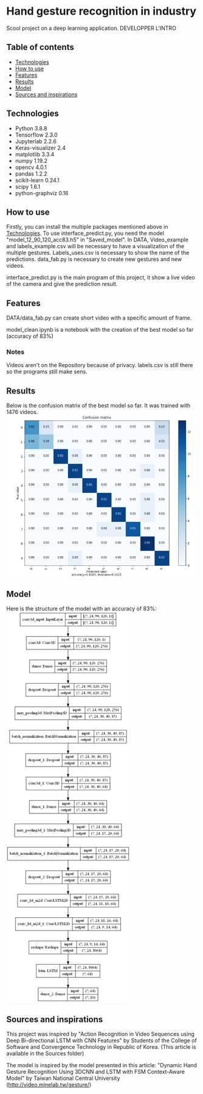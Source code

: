 

# Hand gesture recognition in industry
Scool project on a deep learning application.
DEVELOPPER L'INTRO


## Table of contents
* [Technologies](#Technologies)
* [How to use](#How-to-use)
* [Features](#Features)
* [Results](#Results)
* [Model](#Model)
* [Sources and inspirations](#Sources-and-inspiration)


## Technologies
* Python 3.8.8
* Tensorflow 2.3.0
* Jupyterlab 2.2.6
* Keras-visualizer 2.4
* matplotlib 3.3.4
* numpy 1.19.2
* opencv 4.0.1
* pandas 1.2.2
* scikit-learn 0.24.1
* scipy 1.6.1
* python-graphviz 0.16


## How to use
Firstly, you can install the multiple packages mentioned above in [Technologies](#Technologies).
To use interface_predict.py, you need the model "model_12_90_120_acc83.h5" in "Saved_model".
In DATA, Video_example and labels_example.csv will be necessary to have a visualization of the multiple gestures. Labels_uses.csv is necessary to show the name of the predictions.
data_fab.py is necessary to create new gestures and new videos.

interface_predict.py is the main program of this project, it show a live video of the camera and give the prediction result.


## Features
DATA/data_fab.py can create short video with a specific amount of frame.

model_clean.ipynb is a notebook with the creation of the best model so far (accuracy of 83%)

### Notes
Videos aren't on the Repository because of privacy. labels.csv is still there so the programs still make sens.

## Results
Below is the confusion matrix of the best model so far. It was trained with 1476 videos.
![Confusion maxtrix](./Saved_model/images/Model_acc83_Confusion.PNG)

## Model
Here is the structure of the model with an accuracy of 83%:
![Model structure](./Saved_model/images/model_12_90_120_acc83.png)


## Sources and inspirations
This project was inspired by
"Action Recognition in Video Sequences using Deep Bi-directional LSTM with CNN Features" by Students of the College of Software and Convergence Technology in Republic of Korea.
(This article is available in the Sources folder)

The model is inspired by the model presented in this article:
"Dynamic Hand Gesture Recognition Using 3DCNN and LSTM with
FSM Context-Aware Model" by Taiwan National Central University
(http://video.minelab.tw/gesture/)
